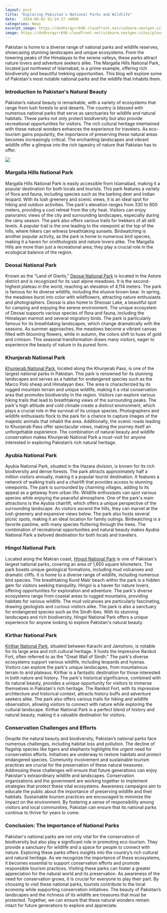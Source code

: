 ```yaml
---
layout: post
title: "Exploring Pakistan`s National Parks and Wildlife"
date:   2024-08-02 01:14:37 +0000
categories: News
excerpt_image: https://dxbhsrqyrr690.cloudfront.net/sidearm.nextgen.sites/plnusealions.com/images/responsive_2023/default_image.png
image: https://dxbhsrqyrr690.cloudfront.net/sidearm.nextgen.sites/plnusealions.com/images/responsive_2023/default_image.png
---
```


Pakistan is home to a diverse range of national parks and wildlife reserves, showcasing stunning landscapes and unique ecosystems. From the towering peaks of the Himalayas to the serene valleys, these parks attract nature lovers and adventure seekers alike. The Margalla Hills National Park, located just northwest of Islamabad, is a prime example, offering rich biodiversity and beautiful trekking opportunities. This blog will explore some of Pakistan's most notable national parks and the wildlife that inhabits them.
### Introduction to Pakistan's Natural Beauty
Pakistan’s natural beauty is remarkable, with a variety of ecosystems that range from lush forests to arid deserts. The country is blessed with numerous national parks that serve as sanctuaries for wildlife and natural habitats. These parks not only protect biodiversity but also provide recreational opportunities for visitors. The rich cultural heritage intertwined with these natural wonders enhances the experience for travelers. As eco-tourism gains popularity, the importance of preserving these natural areas becomes increasingly critical. The enchanting landscapes and vibrant wildlife offer a glimpse into the rich tapestry of nature that Pakistan has to offer.

![](https://dxbhsrqyrr690.cloudfront.net/sidearm.nextgen.sites/plnusealions.com/images/responsive_2023/default_image.png)
### Margalla Hills National Park
Margalla Hills National Park is easily accessible from Islamabad, making it a popular destination for both locals and tourists. This park features a variety of flora and fauna, including species such as the barking deer and Indian leopard. With its lush greenery and scenic views, it is an ideal spot for hiking and outdoor activities. The park's elevation ranges from 330 to 600 meters, providing a cool retreat from the city heat. Visitors can enjoy panoramic views of the city and surrounding landscapes, especially during the rainy season.
The park also offers various trails for trekkers of all skill levels. A popular trail is the one leading to the viewpoint at the top of the hills, where hikers can witness breathtaking sunsets. Birdwatching is another popular activity, as the park is home to numerous bird species, making it a haven for ornithologists and nature lovers alike. The Margalla Hills are more than just a recreational area; they play a crucial role in the ecological balance of the region.
### Deosai National Park
Known as the "Land of Giants," [Deosai National Park](https://fr.edu.vn/en/Deosai_National_Park) is located in the Astore district and is recognized for its vast alpine meadows. It is the second-highest plateau in the world, reaching an elevation of 4,114 meters. The park is famous for its diverse wildlife, including the elusive brown bear. In spring, the meadows burst into color with wildflowers, attracting nature enthusiasts and photographers. Deosai is also home to Sheosar Lake, a beautiful spot for camping and enjoying the serene environment.
The unique ecosystem of Deosai supports various species of flora and fauna, including the Himalayan marmot and several migratory birds. The park is particularly famous for its breathtaking landscapes, which change dramatically with the seasons. As summer approaches, the meadows become a vibrant canvas filled with blooming flowers, while in autumn, the colors shift to hues of gold and crimson. This seasonal transformation draws many visitors, eager to experience the beauty of nature in its purest form.
### Khunjerab National Park
[Khunjerab National Park](https://fr.edu.vn/en/Khunjerab_National_Park), located along the Khunjerab Pass, is one of the largest national parks in Pakistan. This park is renowned for its stunning landscapes and serves as a habitat for endangered species such as the Marco Polo sheep and Himalayan ibex. The area is characterized by its rugged mountain terrain and unique wildlife, making it a vital conservation area that promotes biodiversity in the region. Visitors can explore various hiking trails that lead to breathtaking views of the surrounding peaks.
The park's high altitude and cold climate create a distinct environment, which plays a crucial role in the survival of its unique species. Photographers and wildlife enthusiasts flock to the park for a chance to capture images of the majestic animals that inhabit the area. Additionally, the scenic roads leading to Khunjerab Pass offer spectacular views, making the journey itself an unforgettable experience. The combination of natural beauty and wildlife conservation makes Khunjerab National Park a must-visit for anyone interested in exploring Pakistan’s rich natural heritage.
### Ayubia National Park
Ayubia National Park, situated in the Hazara division, is known for its rich biodiversity and dense forests. The park attracts approximately half a million visitors annually, making it a popular tourist destination. It features a network of walking trails and a chairlift that provides access to stunning viewpoints. The park is surrounded by charming villages, adding to its appeal as a getaway from urban life. Wildlife enthusiasts can spot various species while enjoying the peaceful atmosphere.
One of the park's main attractions is the Ayubia chairlift, which offers a unique perspective of the surrounding landscape. As visitors ascend the hills, they can marvel at the lush greenery and expansive views below. The park also hosts several picnic spots, making it an ideal location for family outings. Birdwatching is a favorite pastime, with many species fluttering through the trees. The combination of recreational opportunities and natural beauty makes Ayubia National Park a beloved destination for both locals and travelers.
### Hingol National Park
Located along the Makran coast, [Hingol National Park](https://fr.edu.vn/en/Hingol_National_Park) is one of Pakistan's largest national parks, covering an area of 1,650 square kilometers. The park boasts unique geological formations, including mud volcanoes and dramatic cliffs. It is home to a diverse range of wildlife, including numerous bird species. The breathtaking Kund Malir beach within the park is a hidden gem for visitors seeking tranquility. Hingol is a haven for nature lovers, offering opportunities for exploration and adventure.
The park's diverse ecosystems range from coastal areas to rugged mountains, providing habitats for various wildlife. The mud volcanoes are particularly fascinating, drawing geologists and curious visitors alike. The park is also a sanctuary for endangered species such as the Sindh ibex. With its stunning landscapes and rich biodiversity, Hingol National Park offers a unique experience for anyone looking to explore Pakistan's natural beauty.
### Kirthar National Park
[Kirthar National Park](https://fr.edu.vn/en/Kirthar_National_Park), situated between Karachi and Jamshoro, is notable for its large area and rich cultural heritage. It hosts the impressive Ranikot Fort, often referred to as the "Great Wall of Sindh." The park's diverse ecosystems support various wildlife, including leopards and hyenas. Visitors can explore the park's unique landscapes, from mountainous terrain to arid plateaus. Kirthar is a fantastic destination for those interested in both nature and history.
The park's historical significance, combined with its natural beauty, provides a unique opportunity for visitors to immerse themselves in Pakistan's rich heritage. The Ranikot Fort, with its impressive architecture and historical context, attracts history buffs and adventure seekers alike. The park also offers various trails for hiking and wildlife observation, allowing visitors to connect with nature while exploring the cultural landscape. Kirthar National Park is a perfect blend of history and natural beauty, making it a valuable destination for visitors.
### Conservation Challenges and Efforts
Despite the natural beauty and biodiversity, Pakistan’s national parks face numerous challenges, including habitat loss and pollution. The decline of flagship species like tigers and elephants highlights the urgent need for conservation efforts. Initiatives are underway to restore habitats and protect endangered species. Community involvement and sustainable tourism practices are crucial for the preservation of these natural treasures. Addressing these challenges will ensure that future generations can enjoy Pakistan's extraordinary wildlife and landscapes.
Conservation organizations and the government are working together to implement strategies that protect these vital ecosystems. Awareness campaigns aim to educate the public about the importance of preserving wildlife and their habitats. Sustainable tourism practices are encouraged to minimize the impact on the environment. By fostering a sense of responsibility among visitors and local communities, Pakistan can ensure that its national parks continue to thrive for years to come.
### Conclusion: The Importance of National Parks
Pakistan's national parks are not only vital for the conservation of biodiversity but also play a significant role in promoting eco-tourism. They provide a sanctuary for wildlife and a space for people to connect with nature. Exploring these parks offers insights into the country’s rich cultural and natural heritage. As we recognize the importance of these ecosystems, it becomes essential to support conservation efforts and promote responsible tourism practices. Visiting these parks can foster a greater appreciation for the natural world and its preservation.
As awareness of the need for conservation grows, it is crucial for everyone to play their part. By choosing to visit these national parks, tourists contribute to the local economy while supporting conservation initiatives. The beauty of Pakistan’s landscapes and the richness of its wildlife are treasures that must be protected. Together, we can ensure that these natural wonders remain intact for future generations to explore and appreciate.
